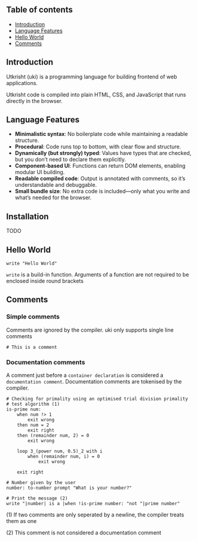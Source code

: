 ## Table of contents
- [Introduction](#introduction)
- [Language Features](#language-features)
- [Hello World](#hello-world)
- [Comments](#comments)



## Introduction
Utkrisht (uki) is a programming language for building frontend of web applications.

Utkrisht code is compiled into plain HTML, CSS, and JavaScript that runs directly in the browser.

## Language Features

- **Minimalistic syntax**: No boilerplate code while maintaining a readable structure.
- **Procedural**: Code runs top to bottom, with clear flow and structure.
- **Dynamically (but strongly) typed**: Values have types that are checked, but you don’t need to declare them explicitly.
- **Component-based UI**: Functions can return DOM elements, enabling modular UI building.
- **Readable compiled code**: Output is annotated with comments, so it’s understandable and debuggable.
- **Small bundle size**: No extra code is included—only what you write and what’s needed for the browser.

## Installation 
TODO

## Hello World
```
write "Hello World"
```
`write` is a build-in function. Arguments of a function are 
not required to be enclosed inside round brackets

## Comments
### Simple comments
Comments are ignored by the compiler. uki only supports single line comments
```
# This is a comment
```
### Documentation comments
A comment just before a `container declaration` is considered a `documentation comment`. 
Documentation comments are tokenised by the compiler.
```
# Checking for primality using an optimised trial division primality 
# test algorithm (1)
is-prime num:
    when num !> 1
        exit wrong
    then num = 2
        exit right
    then (remainder num, 2) = 0
        exit wrong

    loop 3_(power num, 0.5)_2 with i
        when (remainder num, i) = 0
            exit wrong
    
    exit right

# Number given by the user
number: to-number prompt "What is your number?"

# Print the message (2)
write "|number| is a |when !is-prime number: "not "|prime number"
```
(1) If two comments are only seperated by a newline, the compiler treats them as 
one

(2) This comment is not considered a documentation comment


